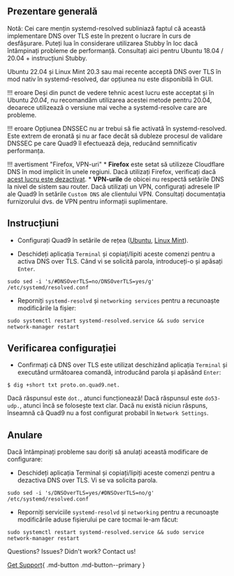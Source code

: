 ## Prezentare generală

Notă: Cei care mențin systemd-resolved subliniază faptul că această implementare DNS over TLS este în prezent o lucrare în curs de desfășurare. Puteți lua în considerare utilizarea Stubby în loc dacă întâmpinați probleme de performanță. Consultați aici pentru Ubuntu 18.04 / 20.04 + instrucțiuni Stubby.

Ubuntu 22.04 și Linux Mint 20.3 sau mai recente acceptă DNS over TLS în mod nativ în systemd-resolved, dar opțiunea nu este disponibilă în GUI.

!!! eroare
    Deși din punct de vedere tehnic acest lucru este acceptat și în Ubuntu *20.04*, nu recomandăm utilizarea acestei metode pentru 20.04, deoarece utilizează o versiune mai veche a systemd-resolve care are probleme. 

!!! eroare
    Opțiunea DNSSEC nu ar trebui să fie activată în systemd-resolved. Este extrem de eronată și nu ar face decât să dubleze procesul de validare DNSSEC pe care Quad9 îl efectuează deja, reducând semnificativ performanța.

!!! avertisment "Firefox, VPN-uri"
    * **Firefox** este setat să utilizeze Cloudflare DNS în mod implicit în unele regiuni. Dacă utilizați Firefox, verificați dacă [acest lucru este dezactivat](https://support.mozilla.org/en-US/kb/dns-over-https#w_configure-doh-protection-settings).
    * **VPN-urile** de obicei nu respectă setările DNS la nivel de sistem sau router. Dacă utilizați un VPN, configurați adresele IP ale Quad9 în setările `Custom DNS` ale clientului VPN. Consultați documentația furnizorului dvs. de VPN pentru informații suplimentare.

## Instrucțiuni

* Configurați Quad9 în setările de rețea ([Ubuntu](https://docs.quad9.net/Setup_Guides/Linux_and_BSD/Ubuntu_20.04_and_22.04), [Linux Mint](https://docs.quad9.net/Setup_Guides/Linux_and_BSD/Linux_Mint_21.2)).

* Deschideți aplicația `Terminal` și copiați/lipiti aceste comenzi pentru a activa DNS over TLS. Când vi se solicită parola, introduceți-o și apăsați `Enter`.

```
sudo sed -i 's/#DNSOverTLS=no/DNSOverTLS=yes/g' /etc/systemd/resolved.conf
```

* Reporniți `systemd-resolvd` și `networking services` pentru a recunoaște modificările la fișier:

```
sudo systemctl restart systemd-resolved.service && sudo service network-manager restart
```
## Verificarea configurației

* Confirmați că DNS over TLS este utilizat deschizând aplicația `Terminal` și executând următoarea comandă, introducând parola și apăsând `Enter`:

```
$ dig +short txt proto.on.quad9.net.
```
Dacă răspunsul este `dot.`, atunci funcționează! Dacă răspunsul este `do53-udp.`, atunci încă se folosește text clar. Dacă nu există niciun răspuns, înseamnă că Quad9 nu a fost configurat probabil în `Network Settings`.

## Anulare

Dacă întâmpinați probleme sau doriți să anulați această modificare de configurare:

* Deschideți aplicația Terminal și copiați/lipiți aceste comenzi pentru a dezactiva DNS over TLS. Vi se va solicita parola.

```
sudo sed -i 's/DNSOverTLS=yes/#DNSOverTLS=no/g' /etc/systemd/resolved.conf
```

* Reporniți serviciile `systemd-resolvd` și `networking` pentru a recunoaște modificările aduse fișierului pe care tocmai le-am făcut:

```
sudo systemctl restart systemd-resolved.service && sudo service network-manager restart
```

Questions? Issues? Didn't work? Contact us!

[Get Support](https://quad9.net/support/contact){ .md-button .md-button--primary }
